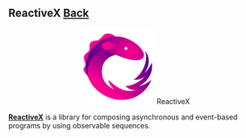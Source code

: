 ## ReactiveX [Back](./../Framework.md)

<p align="center">
    <img src="./logo.png" /><span>ReactiveX</span>
</p>

[**ReactiveX**](http://reactivex.io/) is a library for composing asynchronous and event-based programs by using observable sequences.
